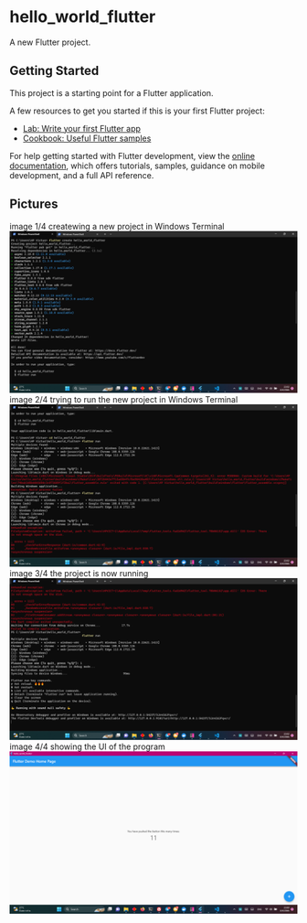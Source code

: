 # hello_world_flutter

A new Flutter project.

## Getting Started

This project is a starting point for a Flutter application.

A few resources to get you started if this is your first Flutter project:

- [Lab: Write your first Flutter app](https://docs.flutter.dev/get-started/codelab)
- [Cookbook: Useful Flutter samples](https://docs.flutter.dev/cookbook)

For help getting started with Flutter development, view the
[online documentation](https://docs.flutter.dev/), which offers tutorials,
samples, guidance on mobile development, and a full API reference.

## Pictures
image 1/4 createwing a new project in Windows Terminal
![Picture 1](img/5.png "creating a new project in Windows Terminal")
image 2/4 trying to run the new project in Windows Terminal
![Picture 1](img/6.png "trying to run the new project in Windows Terminal")
image 3/4 the project is now running
![Picture 1](img/7.png "the project is now running")
image 4/4 showing the UI of the program
![Picture 1](img/2.png "showing the UI of the program")